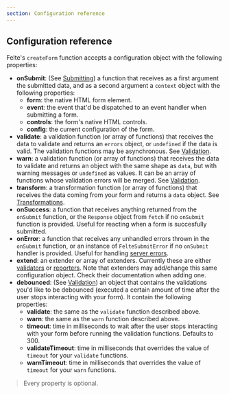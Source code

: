 ```yaml
---
section: Configuration reference
---
```


## Configuration reference

Felte's `createForm` function accepts a configuration object with the following properties:

- **onSubmit**: (See [Submitting](/docs/react/submitting#custom-handler)) a function that receives as a first argument the submitted data, and as a second argument a `context` object with the following properties:
  - **form**: the native HTML form element.
  - **event**: the event that'd be dispatched to an event handler when submitting a form.
  - **controls**: the form's native HTML controls.
  - **config**: the current configuration of the form.
- **validate**: a validation function (or array of functions) that receives the data to validate and returns an `errors` object, or `undefined` if the data is valid. The validation functions may be asynchronous. See [Validation](/docs/solid/validation).
- **warn**: a validation function (or array of functions) that receives the data to validate and returns an object with the same shape as `data`, but with warning messages or `undefined` as values. It can be an array of functions whose validation errors will be merged. See [Validation](/docs/solid/validation#warnings).
- **transform**: a transformation function (or array of functions) that receives the data coming from your form and returns a `data` object. See [Transformations](/docs/solid/transformations).
- **onSuccess**: a function that receives anything returned from the `onSubmit` function, or the `Response` object from `fetch` if no `onSubmit` function is provided. Useful for reacting when a form is succesfully submitted.
- **onError**: a function that receives any unhandled errors thrown in the `onSubmit` function, or an instance of `FelteSubmitError` if no `onSubmit` handler is provided. Useful for handling [server errors](/docs/solid/validation#server-errors).
- **extend**: an extender or array of extenders. Currently these are either [validators](/docs/solid/validators) or [reporters](/docs/solid/reporters). Note that extenders may add/change this same configuration object. Check their documentation when adding one.
- **debounced**: (See [Validation](/docs/react/validation#debounced-validations)) an object that contains the validations you'd like to be debounced (executed a certain amount of time after the user stops interacting with your form). It contain the following properties:
  - **validate**: the same as the `validate` function described above.
  - **warn**: the same as the `warn` function described above.
  - **timeout**: time in milliseconds to wait after the user stops interacting with your form before running the validation functions. Defaults to 300.
  - **validateTimeout**: time in milliseconds that overrides the value of `timeout` for your `validate` functions.
  - **warnTimeout**: time in milliseconds that overrides the value of `timeout` for your `warn` functions.

> Every property is optional.
